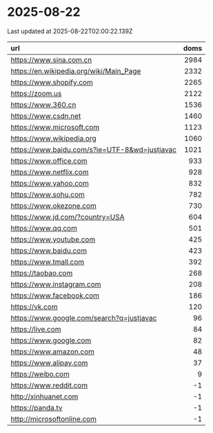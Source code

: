 # 2025-08-22

<!-- BEGIN -->
Last updated at 2025-08-22T02:00:22.139Z

url | doms
:- | -:
https://www.sina.com.cn | 2984
https://en.wikipedia.org/wiki/Main_Page | 2332
https://www.shopify.com | 2265
https://zoom.us | 2122
https://www.360.cn | 1536
https://www.csdn.net | 1460
https://www.microsoft.com | 1123
https://www.wikipedia.org | 1060
https://www.baidu.com/s?ie=UTF-8&wd=justjavac | 1021
https://www.office.com | 933
https://www.netflix.com | 928
https://www.yahoo.com | 832
https://www.sohu.com | 782
https://www.okezone.com | 730
https://www.jd.com/?country=USA | 604
https://www.qq.com | 501
https://www.youtube.com | 425
https://www.baidu.com | 423
https://www.tmall.com | 392
https://taobao.com | 268
https://www.instagram.com | 208
https://www.facebook.com | 186
https://vk.com | 120
https://www.google.com/search?q=justjavac | 96
https://live.com | 84
https://www.google.com | 82
https://www.amazon.com | 48
https://www.alipay.com | 37
https://weibo.com | 9
https://www.reddit.com | -1
http://xinhuanet.com | -1
https://panda.tv | -1
http://microsoftonline.com | -1
<!-- END -->
